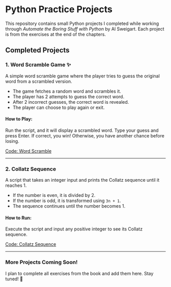 # Python Practice Projects

This repository contains small Python projects I completed while working through *Automate the Boring Stuff with Python* by Al Sweigart. Each project is from the exercises at the end of the chapters.

## Completed Projects

### 1. Word Scramble Game ✨
A simple word scramble game where the player tries to guess the original word from a scrambled version.

- The game fetches a random word and scrambles it.
- The player has 2 attempts to guess the correct word.
- After 2 incorrect guesses, the correct word is revealed.
- The player can choose to play again or exit.

#### How to Play:
Run the script, and it will display a scrambled word. Type your guess and press Enter. If correct, you win! Otherwise, you have another chance before losing.

[Code: Word Scramble](./word_scramble.py)

---

### 2. Collatz Sequence
A script that takes an integer input and prints the Collatz sequence until it reaches 1.

- If the number is even, it is divided by 2.
- If the number is odd, it is transformed using `3n + 1`.
- The sequence continues until the number becomes 1.

#### How to Run:
Execute the script and input any positive integer to see its Collatz sequence.

[Code: Collatz Sequence](./collatz.py)

---

### More Projects Coming Soon!
I plan to complete all exercises from the book and add them here. Stay tuned! 🚀

